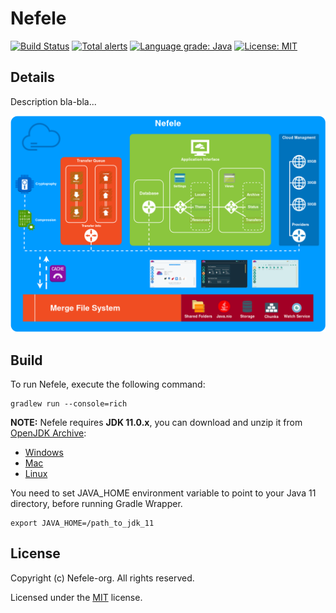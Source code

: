 # Nefele

[![Build Status](https://travis-ci.com/nefele-org/nefele-desktop.svg?branch=master)](https://travis-ci.com/nefele-org/nefele-desktop)
[![Total alerts](https://img.shields.io/lgtm/alerts/g/nefele-org/nefele-desktop.svg?logo=lgtm&logoWidth=18)](https://lgtm.com/projects/g/nefele-org/nefele-desktop/alerts/)
[![Language grade: Java](https://img.shields.io/lgtm/grade/java/g/nefele-org/nefele-desktop.svg?logo=lgtm&logoWidth=18)](https://lgtm.com/projects/g/nefele-org/nefele-desktop/context:java)
[![License: MIT](https://img.shields.io/badge/License-MIT-green.svg)](/LICENSE)

## Details
Description bla-bla...

![Diagram](docs/images/diagram.png)

## Build

To run Nefele, execute the following command:
```shell script
gradlew run --console=rich
```

**NOTE:** Nefele requires **JDK 11.0.x**, you can download and unzip it from [OpenJDK Archive](https://jdk.java.net/archive/):
 * [Windows](https://download.java.net/java/GA/jdk11/9/GPL/openjdk-11.0.2_windows-x64_bin.zip)
 * [Mac](https://download.java.net/java/GA/jdk11/9/GPL/openjdk-11.0.2_osx-x64_bin.tar.gz)
 * [Linux](https://download.java.net/java/GA/jdk11/9/GPL/openjdk-11.0.2_linux-x64_bin.tar.gz)

You need to set JAVA_HOME environment variable to point to your Java 11 directory, before running Gradle Wrapper.
```shell script
export JAVA_HOME=/path_to_jdk_11
```

## License

Copyright (c) Nefele-org. All rights reserved.

Licensed under the [MIT](/LICENSE) license.

